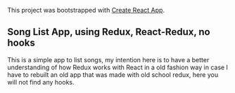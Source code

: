 This project was bootstrapped with [Create React App](https://github.com/facebook/create-react-app).

## Song List App, using Redux, React-Redux, no hooks

This is a simple app to list songs, my intention here is to have a better understanding of how Redux works with React in a old fashion way in case I have to rebuilt an old app that was made with old school redux, here you will not find any hooks.
